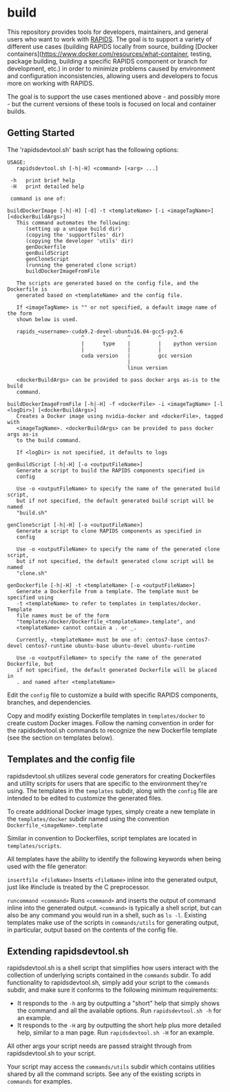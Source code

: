 # build

This repository provides tools for developers, maintainers, and general users who want to work with [RAPIDS](https://github.com/rapidsai). The goal is to support a variety of different use cases (building RAPIDS locally from source, building [Docker containers](https://www.docker.com/resources/what-container, testing, package building, building a specific RAPIDS component or branch for development, etc.) in order to minimize problems caused by environment and configuration inconsistencies, allowing users and developers to focus more on working with RAPIDS.

The goal is to support the use cases mentioned above - and possibly more - but the current versions of these tools is focused on local and container builds.


## Getting Started

The 'rapidsdevtool.sh' bash script has the following options:
```
USAGE:
   rapidsdevtool.sh [-h|-H] <command> [<arg> ...]

 -h   print brief help
 -H   print detailed help

 command is one of:

buildDockerImage [-h|-H] [-d] -t <templateName> [-i <imageTagName>] [<dockerBuildArgs>]
   This command automates the following:
      (setting up a unique build dir)
      (copying the 'supportfiles' dir)
      (copying the developer 'utils' dir)
      genDockerfile
      genBuildScript
      genCloneScript
      (running the generated clone script)
      buildDockerImageFromFile

   The scripts are generated based on the config file, and the Dockerfile is
   generated based on <templateName> and the config file.

   If <imageTagName> is "" or not specified, a default image name of the form
   shown below is used.

   rapids_<username>-cuda9.2-devel-ubuntu16.04-gcc5-py3.6
                        ^      ^       ^         ^    ^
                        |      type    |         |    python version
                        |              |         |
                        cuda version   |         gcc version
                                       |
                                       linux version

   <dockerBuildArgs> can be provided to pass docker args as-is to the build
   command.

buildDockerImageFromFile [-h|-H] -f <dockerFile> -i <imageTagName> [-l <logDir>] [<dockerBuildArgs>]
   Creates a Docker image using nvidia-docker and <dockerFile>, tagged with
   <imageTagName>. <dockerBuildArgs> can be provided to pass docker args as-is
   to the build command.

   If <logDir> is not specified, it defaults to logs

genBuildScript [-h|-H] [-o <outputFileName>]
   Generate a script to build the RAPIDS components specified in
   config

   Use -o <outputFileName> to specify the name of the generated build script,
   but if not specified, the default generated build script will be named
   "build.sh"

genCloneScript [-h|-H] [-o <outputFileName>]
   Generate a script to clone RAPIDS components as specified in
   config

   Use -o <outputFileName> to specify the name of the generated clone script,
   but if not specified, the default generated clone script will be named
   "clone.sh"

genDockerfile [-h|-H] -t <templateName> [-o <outputFileName>]
   Generate a Dockerfile from a template. The template must be specified using
   -t <templateName> to refer to templates in templates/docker. Template
   file names must be of the form
   "templates/docker/Dockerfile_<templateName>.template", and
   <templateName> cannot contain a . or _.

   Currently, <templateName> must be one of: centos7-base centos7-devel centos7-runtime ubuntu-base ubuntu-devel ubuntu-runtime

   Use -o <outputFileName> to specify the name of the generated Dockerfile, but
   if not specified, the default generated Dockerfile will be placed in
   . and named after <templateName>
```

Edit the `config` file to customize a build with specific RAPIDS components, branches, and dependencies.

Copy and modify existing Dockerfile templates in `templates/docker` to create custom Docker images. Follow the naming convention in order for the rapidsdevtool.sh commands to recognize the new Dockerfile template (see the section on templates below).

## Templates and the config file

rapidsdevtool.sh utilizes several code generators for creating Dockerfiles and utility scripts for users that are specific to the environment they're using. The templates in the `templates` subdir, along with the `config` file are intended to be edited to customize the generated files.

To create additional Docker image types, simply create a new template in the `templates/docker` subdir named using the convention `Dockerfile_<imageName>.template`

Similar in convention to Dockerfiles, script templates are located in `templates/scripts`.

All templates have the ability to identify the following keywords when being used with the file generator:

`insertfile <fileName>`
   Inserts `<fileName>` inline into the generated output, just like #include is treated by the C preprocessor.
   
`runcommand <command>`
   Runs `<command>` and inserts the output of command inline into the generated output. `<command>` is typically a shell script, but can also be any command you would run in a shell, such as `ls -l`.
   Existing templates make use of the scripts in `commands/utils` for generating output, in particular, output based on the contents of the config file.

## Extending rapidsdevtool.sh

rapidsdevtool.sh is a shell script that simplifies how users interact with the collection of underlying scripts contained in the `commands` subdir. To add functionality to rapidsdevtool.sh, simply add your script to the `commands` subdir, and make sure it conforms to the following minimum requirements:
* It responds to the `-h` arg by outputting a "short" help that simply shows the command and all the available options. Run `rapidsdevtool.sh -h` for an example.
* It responds to the `-H` arg by outputting the short help plus more detailed help, similar to a man page. Run `rapidsdevtool.sh -H` for an example.

All other args your script needs are passed straight through from rapidsdevtool.sh to your script.

Your script may access the `commands/utils` subdir which contains utilities shared by all the command scripts. See any of the existing scripts in `commands` for examples.
